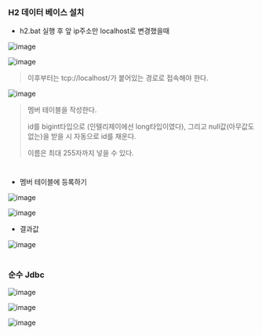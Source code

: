 ### H2 데이터 베이스 설치

- h2.bat 실행 후 앞 ip주소만 localhost로 변경했을때

![image](https://user-images.githubusercontent.com/114403546/199490885-28059ef7-8c8e-4534-afb0-867b4fdb1f85.png)

![image](https://user-images.githubusercontent.com/114403546/199491370-02350851-8f7f-4d28-a69e-cc35760524c9.png)

>이후부터는 tcp://localhost/가 붙어있는 경로로 접속해야 한다.

![image](https://user-images.githubusercontent.com/114403546/199492016-638927d7-8118-43b9-9c1e-c7aa6d7a62ef.png)

>멤버 테이블을 작성한다.
>
>id를 bigint타입으로 (인텔리제이에선 long타입이였다), 그리고 null값(아무값도 없는)을 받을 시 자동으로 id를 채운다.
>
>이름은 최대 255자까지 넣을 수 있다.

#

- 멤버 테이블에 등록하기

![image](https://user-images.githubusercontent.com/114403546/199492886-b1a6f3d2-d591-4c6e-a832-24bbed2d2cb1.png)

![image](https://user-images.githubusercontent.com/114403546/199493015-ea281429-8716-4d63-8105-c3c4472e0380.png)

- 결과값

![image](https://user-images.githubusercontent.com/114403546/199493053-cf4f679a-97ca-434c-b738-cfabd584ff5e.png)

#

### 순수 Jdbc

![image](https://user-images.githubusercontent.com/114403546/199953278-10d7739f-f6cb-4dca-a555-a50812ceaadb.png)

![image](https://user-images.githubusercontent.com/114403546/199953486-cdb9cdbc-d169-4654-8651-da6fc385a160.png)

![image](https://user-images.githubusercontent.com/114403546/199954737-88b3a2ba-5231-4c0f-8699-ef833fab6f16.png)
